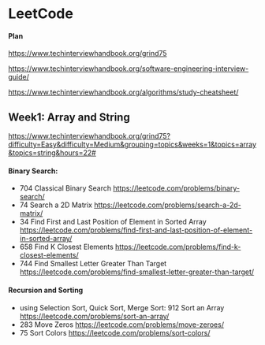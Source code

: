 # LeetCode

#### Plan 

https://www.techinterviewhandbook.org/grind75

https://www.techinterviewhandbook.org/software-engineering-interview-guide/

https://www.techinterviewhandbook.org/algorithms/study-cheatsheet/

##  Week1: Array and String

https://www.techinterviewhandbook.org/grind75?difficulty=Easy&difficulty=Medium&grouping=topics&weeks=1&topics=array&topics=string&hours=22#

#### Binary Search:

- 704 Classical Binary Search https://leetcode.com/problems/binary-search/
- 74 Search a 2D Matrix https://leetcode.com/problems/search-a-2d-matrix/
- 34 Find First and Last Position of Element in Sorted Array https://leetcode.com/problems/find-first-and-last-position-of-element-in-sorted-array/
- 658 Find K Closest Elements https://leetcode.com/problems/find-k-closest-elements/
- 744 Find Smallest Letter Greater Than Target https://leetcode.com/problems/find-smallest-letter-greater-than-target/

#### Recursion and Sorting

- using Selection Sort, Quick Sort, Merge Sort: 912 Sort an Array https://leetcode.com/problems/sort-an-array/
- 283 Move Zeros https://leetcode.com/problems/move-zeroes/
- 75 Sort Colors https://leetcode.com/problems/sort-colors/
